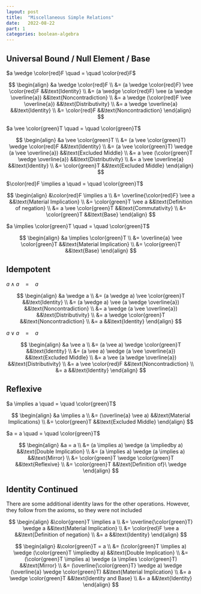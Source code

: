 ```yaml
---
layout: post
title:  "Miscellaneous Simple Relations"
date:   2022-08-22
part: 1
categories: boolean-algebra
---
```


## Universal Bound / Null Element / Base

$a \wedge \color{red}F \quad = \quad \color{red}F$

$$
\begin{align}
    &a \wedge \color{red}F \\
    &= (a \wedge \color{red}F) \vee \color{red}F                &&\text{Identity} \\
    &= (a \wedge \color{red}F) \vee (a \wedge \overline{a})     &&\text{Noncontradiction} \\
    &= a \wedge (\color{red}F \vee \overline{a})                &&\text{Distributivity} \\
    &= a \wedge \overline{a}                                    &&\text{Identity} \\
    &= \color{red}F                                             &&\text{Noncontradiction}
\end{align}
$$

$a \vee \color{green}T \quad = \quad \color{green}T$

$$
\begin{align}
    &a \vee \color{green}T \\
    &= (a \vee \color{green}T) \wedge \color{red}F              &&\text{Identity} \\
    &= (a \vee \color{green}T) \wedge (a \vee \overline{a})     &&\text{Excluded Middle} \\
    &= a \vee (\color{green}T \wedge \overline{a})              &&\text{Distributivity} \\
    &= a \vee \overline{a}                                      &&\text{Identity} \\
    &= \color{green}T                                           &&\text{Excluded Middle}
\end{align}
$$

$\color{red}F \implies a \quad = \quad \color{green}T$

$$
\begin{align}
    &\color{red}F \implies a \\
    &= \overline{\color{red}F} \vee a   &&\text{Material Implication} \\
    &= \color{green}T \vee a            &&\text{Definition of negation} \\
    &= a \vee \color{green}T            &&\text{Commutativity} \\
    &= \color{green}T                   &&\text{Base}
\end{align}
$$

$a \implies \color{green}T \quad = \quad \color{green}T$

$$
\begin{align}
    &a \implies \color{green}T \\
    &= \overline{a} \vee \color{green}T     &&\text{Material Implication} \\
    &= \color{green}T                       &&\text{Base}
\end{align}
$$

## Idempotent

$a \wedge a \quad = \quad a$

$$
\begin{align}
    &a \wedge a \\
    &= (a \wedge a) \vee \color{green}T             &&\text{Identity} \\
    &= (a \wedge a) \vee (a \wedge \overline{a})    &&\text{Noncontradiction} \\
    &= a \wedge (a \vee \overline{a})               &&\text{Distributivity} \\
    &= a \wedge \color{green}T                      &&\text{Noncontradiction} \\
    &= a                                            &&\text{Identity}
\end{align}
$$

$a \vee a \quad = \quad a$

$$
\begin{align}
    &a \vee a \\
    &= (a \vee a) \wedge \color{green}T         &&\text{Identity} \\
    &= (a \vee a) \wedge (a \vee \overline{a})  &&\text{Excluded Middle} \\
    &= a \vee (a \wedge \overline{a})           &&\text{Distributivity} \\
    &= a \vee \color{red}F                      &&\text{Noncontradiction} \\
    &= a                                        &&\text{Identity}
\end{align}
$$


## Reflexive

$a \implies a \quad = \quad \color{green}T$

$$
\begin{align}
    &a \implies a \\
    &= (\overline{a} \vee a)    &&\text{Material Implications} \\
    &= \color{green}T           &&\text{Excluded Middle}
\end{align}
$$

$a = a \quad = \quad \color{green}T$

$$
\begin{align}
    &a = a \\
    &= (a \implies a) \wedge (a \impliedby a)   &&\text{Double Implication} \\
    &= (a \implies a) \wedge (a \implies a)     &&\text{Mirror} \\
    &= \color{green}T \wedge \color{green}T     &&\text{Reflexive} \\
    &= \color{green}T                           &&\text{Definition of}\ \wedge
\end{align}
$$

## Identity Continued

There are some additional identity laws for the other operations. However, they follow from the axioms, so they were not included

$$
\begin{align}
    &\color{green}T \implies a \\
    &= \overline{\color{green}T} \wedge a   &&\text{Material Implication} \\
    &= \color{red}F \vee a                  &&\text{Definition of negation} \\
    &= a                                    &&\text{Identity}
\end{align}
$$

$$
\begin{align}
    &\color{green}T = a \\
    &= (\color{green}T \implies a) \wedge (\color{green}T \impliedby a)                     &&\text{Double Implication} \\
    &= (\color{green}T \implies a) \wedge (a \implies \color{green}T)                       &&\text{Mirror} \\
    &= (\overline{\color{green}T} \wedge a) \wedge (\overline{a} \wedge \color{green}T)     &&\text{Material Implication}  \\
    &= a \wedge \color{green}T                                                              &&\text{Identity and Base}  \\
    &= a                                                                                    &&\text{Identity}
\end{align}
$$